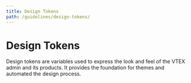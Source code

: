```yaml
---
title: Design Tokens
path: /guidelines/design-tokens/
---
```


# Design Tokens

Design tokens are variables used to express the look and feel of the VTEX admin and its products. It provides the foundation for themes and automated the design process.

<TokensTable />
